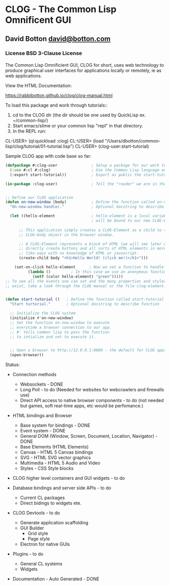 # CLOG - The Common Lisp Omnificent GUI

## David Botton <david@botton.com>

### License BSD 3-Clause License

####
The Common Lisp Omnificient GUI, CLOG for short, uses web technology
to produce graphical user interfaces for applications locally or
remotely, ie as web applications.

View the HTML Documentation:

https://rabbibotton.github.io/clog/clog-manual.html


To load this package and work through tutorials::

1. cd to the CLOG dir (the dir should be one used by QuickLisp ex. ~/common-lisp/)
2. Start emacs/slime or your common lisp "repl" in that directory.
3. In the REPL run:

CL-USER> (ql:quickload :clog)
CL-USER> (load "/Users/dbotton/common-lisp/clog/tutorial/01-tutorial.lisp")
CL-USER> (clog-user:start-tutorial)


Sample CLOG app with code base so far:

```lisp
(defpackage #:clog-user               ; Setup a package for our work to exist in
  (:use #:cl #:clog)                  ; Use the Common Lisp language and CLOG
  (:export start-tutorial))           ; Export as public the start-tutorial function

(in-package :clog-user)               ; Tell the "reader" we are in the clog-user package


;; Define our CLOG application
(defun on-new-window (body)           ; Define the function called on-new-window
  "On-new-window handler."            ; Optional docstring to describe function

  (let ((hello-element                ; hello-element is a local variable that
	                                  ; will be bound to our new CLOG-Element
	  
	  ;; This application simply creates a CLOG-Element as a child to the
	  ;; CLOG-body object in the browser window.

      ;; A CLOG-Element represents a block of HTML (we will see later ways to
	  ;; directly create buttons and all sorts of HTML elements in more lisp
	  ;; like ways with no knowledge of HTML or javascript. 
	  (create-child body "<h1>Hello World! (click me!)</h1>")))

    (set-on-click hello-element      ; Now we set a function to handle clicks
		  (lambda ()         ; In this case we use an anonymous function
		    (setf (color hello-element) "green")))))
;; To see all the events one can set and the many properties and styles that
;; exist, take a look through the CLOG manual or the file clog-element.lisp


(defun start-tutorial ()   ; Define the function called start-tutorial
  "Start turtorial."       ; Optional docstring to describe function

  ;; Initialize the CLOG system
  (initialize #'on-new-window)
  ;; Set the function on-new-window to execute
  ;; everytime a browser connection to our app.
  ;; #' tells common lisp to pass the function
  ;; to intialize and not to execute it.


  ;; Open a browser to http://12.0.0.1:8080 - the default for CLOG apps
  (open-browser))
```


Status:

- Connection methods
  - Websockets - DONE
  - Long Poll - to do (Needed for websites for webcrawlers and firewalls use) 
  - Direct API access to native browser components - to do (not needed but games, soft real-time apps, etc would be perfomance.) 

- HTML bindings and Browser
  - Base system for bindings - DONE
  - Event system - DONE
  - General DOM (Window, Screen, Document, Location, Navigator) - DONE
  - Base Elements (HTML Elements)
  - Canvas - HTML 5 Canvas bindings
  - SVG - HTML SVG vector graphics
  - Multimedia - HTML 5 Audio and Video
  - Styles - CSS Style blocks

- CLOG higher level containers and GUI widgets - to do

- Database bindings and server side APIs - to do
  - Current CL packages
  - Direct bidings to widgets ete.

- CLOG Devtools - to do
  - Generate application scaffolding
  - GUI Builder
	- Grid style
	- Page style
  - Electron for native GUIs
  
- Plugins - to do
  - General CL systems
  - Widgets
  
- Documentation - Auto Generated - DONE
